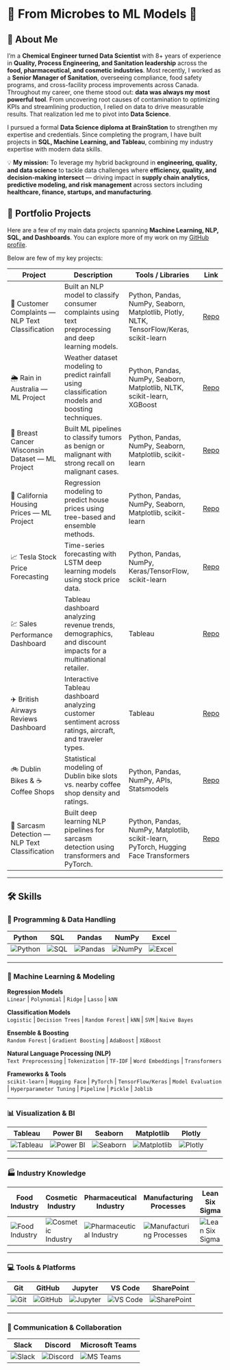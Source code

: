 # 🌟 From Microbes to ML Models 🌟  
## 👋 About Me  

I’m a **Chemical Engineer turned Data Scientist** with 8+ years of experience in **Quality, Process Engineering, and Sanitation leadership** across the **food, pharmaceutical, and cosmetic industries**. Most recently, I worked as a **Senior Manager of Sanitation**, overseeing compliance, food safety programs, and cross-facility process improvements across Canada. Throughout my career, one theme stood out: **data was always my most powerful tool**. From uncovering root causes of contamination to optimizing KPIs and streamlining production, I relied on data to drive measurable results. That realization led me to pivot into **Data Science**.  

I pursued a formal **Data Science diploma at BrainStation** to strengthen my expertise and credentials. Since completing the program, I have built projects in **SQL, Machine Learning, and Tableau**, combining my industry expertise with modern data skills.

💡 **My mission:** To leverage my hybrid background in **engineering, quality, and data science** to tackle data challenges where **efficiency, quality, and decision-making intersect** — driving impact in **supply chain analytics, predictive modeling, and risk management** across sectors including **healthcare, finance, startups, and manufacturing**.
 
## 📂 Portfolio Projects  

Here are a few of my main data projects spanning **Machine Learning, NLP, SQL, and  Dashboards**. You can explore more of my work on my [GitHub profile](https://github.com/ruu9211).  

Below are few of my key projects: 

| Project | Description | Tools / Libraries | Link |
|---------|-------------|-------------------|------|
| 📝 Customer Complaints — NLP Text Classification | Built an NLP model to classify consumer complaints using text preprocessing and deep learning models. | Python, Pandas, NumPy, Seaborn, Matplotlib, Plotly, NLTK, TensorFlow/Keras, scikit-learn | [Repo](https://github.com/ruu9211/customer_complaints) |
| 🌦️ Rain in Australia — ML Project | Weather dataset modeling to predict rainfall using classification models and boosting techniques. | Python, Pandas, NumPy, Seaborn, Matplotlib, NLTK, scikit-learn, XGBoost | [Repo](https://github.com/ruu9211/rain-in-australia-ml) |
| 🧬 Breast Cancer Wisconsin Dataset — ML Project | Built ML pipelines to classify tumors as benign or malignant with strong recall on malignant cases. | Python, Pandas, NumPy, Seaborn, Matplotlib, scikit-learn | [Repo](https://github.com/ruu9211/breast-cancer-wisconsin-ml) |
| 🏡 California Housing Prices — ML Project | Regression modeling to predict house prices using tree-based and ensemble methods. | Python, Pandas, NumPy, Seaborn, Matplotlib, scikit-learn | [Repo](https://github.com/ruu9211/california-housing-ml) |
| 📈 Tesla Stock Price Forecasting | Time-series forecasting with LSTM deep learning models using stock price data. | Python, Pandas, NumPy, Keras/TensorFlow, scikit-learn | [Repo](https://github.com/ruu9211/tesla_stock_price) |
| 💹 Sales Performance Dashboard | Tableau dashboard analyzing revenue trends, demographics, and discount impacts for a multinational retailer. | Tableau | [Repo](https://github.com/ruu9211/sales_analysis) |
| ✈️ British Airways Reviews Dashboard | Interactive Tableau dashboard analyzing customer sentiment across ratings, aircraft, and traveler types. | Tableau | [Repo](https://github.com/ruu9211/british_airways_reviews) |
| 🚲 Dublin Bikes & ☕ Coffee Shops | Statistical modeling of Dublin bike slots vs. nearby coffee shop density and ratings. | Python, Pandas, NumPy, APIs, Statsmodels | [Repo](https://github.com/ruu9211/dublin-bikes-coffee-shops) |
| 📝 Sarcasm Detection — NLP Text Classification | Built deep learning NLP pipelines for sarcasm detection using transformers and PyTorch. | Python, Pandas, NumPy, Matplotlib, scikit-learn, PyTorch, Hugging Face Transformers | [Repo](https://github.com/ruu9211/sarcasm_detection) |


---
## 🛠️ Skills  

### 🔢 Programming & Data Handling  
| Python | SQL | Pandas | NumPy | Excel |
|--------|-----|--------|-------|-------|
| ![Python](https://img.shields.io/badge/Python-3776AB?logo=python&logoColor=white) | ![SQL](https://img.shields.io/badge/SQL-4479A1?logo=postgresql&logoColor=white) | ![Pandas](https://img.shields.io/badge/Pandas-150458?logo=pandas&logoColor=white) | ![NumPy](https://img.shields.io/badge/NumPy-013243?logo=numpy&logoColor=white) | ![Excel](https://img.shields.io/badge/Excel-217346?logo=microsoft-excel&logoColor=white)

---

### 🤖 Machine Learning & Modeling  

**Regression Models**  
`Linear` | `Polynomial` | `Ridge` | `Lasso` | `kNN`  

**Classification Models**  
`Logistic` | `Decision Trees` | `Random Forest` | `kNN` | `SVM` | `Naive Bayes`  

**Ensemble & Boosting**  
`Random Forest` | `Gradient Boosting` | `AdaBoost` | `XGBoost`  

**Natural Language Processing (NLP)**  
`Text Preprocessing` | `Tokenization` | `TF-IDF` | `Word Embeddings` | `Transformers`  

**Frameworks & Tools**  
`scikit-learn` | `Hugging Face` | `PyTorch` | `TensorFlow/Keras` | `Model Evaluation` | `Hyperparameter Tuning` | `Pipeline` | `Pickle` | `Joblib`  


---

### 📊 Visualization & BI  
| Tableau | Power BI | Seaborn | Matplotlib | Plotly |
|---------|----------|---------|------------|--------|
| ![Tableau](https://img.shields.io/badge/Tableau-E97627?logo=tableau&logoColor=white) | ![Power BI](https://img.shields.io/badge/Power%20BI-F2C811?logo=powerbi&logoColor=black) | ![Seaborn](https://img.shields.io/badge/Seaborn-2E6E8E) | ![Matplotlib](https://img.shields.io/badge/Matplotlib-004C99) | ![Plotly](https://img.shields.io/badge/Plotly-3F4F75?logo=plotly&logoColor=white) |

---

### 🏭 Industry Knowledge  
| Food Industry | Cosmetic Industry | Pharmaceutical Industry | Manufacturing Processes | Lean Six Sigma | RCA | Process Optimization | KPI Development |
|---------------|------------------|--------------------------|-------------------------|----------------|-----|---------------------|----------------|
| ![Food Industry](https://img.shields.io/badge/Food%20Industry-red) | ![Cosmetic Industry](https://img.shields.io/badge/Cosmetic%20Industry-pink) | ![Pharmaceutical Industry](https://img.shields.io/badge/Pharmaceutical%20Industry-darkblue) | ![Manufacturing Processes](https://img.shields.io/badge/Manufacturing%20Processes-grey) | ![Lean Six Sigma](https://img.shields.io/badge/Lean%20Six%20Sigma-success) | ![RCA](https://img.shields.io/badge/Root%20Cause%20Analysis-orange) | ![Process Optimization](https://img.shields.io/badge/Process%20Optimization-yellowgreen) | ![KPI Development](https://img.shields.io/badge/KPI%20Development-blueviolet) |

---

### 💻 Tools & Platforms  
| Git | GitHub | Jupyter | VS Code | SharePoint |
|-----|--------|---------|---------|------------|
| ![Git](https://img.shields.io/badge/Git-F05032?logo=git&logoColor=white) | ![GitHub](https://img.shields.io/badge/GitHub-181717?logo=github&logoColor=white) | ![Jupyter](https://img.shields.io/badge/Jupyter-F37626?logo=jupyter&logoColor=white) | ![VS Code](https://img.shields.io/badge/VS%20Code-007ACC?logo=visualstudiocode&logoColor=white) | ![SharePoint](https://img.shields.io/badge/SharePoint-0078D4?logo=microsoft-sharepoint&logoColor=white) |

---

### 💬 Communication & Collaboration  
| Slack | Discord | Microsoft Teams |
|-------|---------|-----------------|
| ![Slack](https://img.shields.io/badge/Slack-4A154B?logo=slack&logoColor=white) | ![Discord](https://img.shields.io/badge/Discord-5865F2?logo=discord&logoColor=white) | ![MS Teams](https://img.shields.io/badge/Microsoft%20Teams-6264A7?logo=microsoftteams&logoColor=white) |


